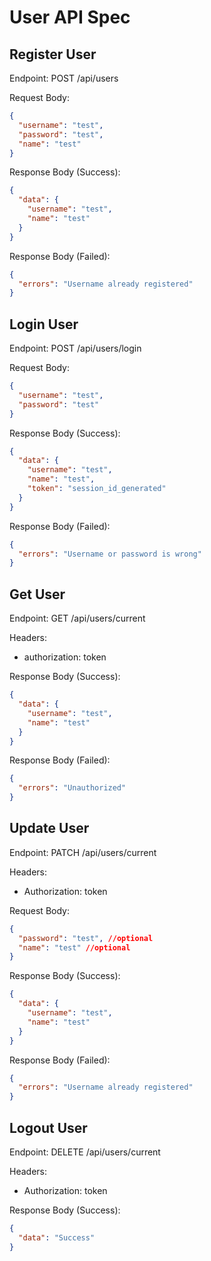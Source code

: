 # User API Spec

## Register User

Endpoint: POST /api/users

Request Body:

```json
{
  "username": "test",
  "password": "test",
  "name": "test"
}
```

Response Body (Success):

```json
{
  "data": {
    "username": "test",
    "name": "test"
  }
}
```

Response Body (Failed):

```json
{
  "errors": "Username already registered"
}
```

## Login User

Endpoint: POST /api/users/login

Request Body:

```json
{
  "username": "test",
  "password": "test"
}
```

Response Body (Success):

```json
{
  "data": {
    "username": "test",
    "name": "test",
    "token": "session_id_generated"
  }
}
```

Response Body (Failed):

```json
{
  "errors": "Username or password is wrong"
}
```

## Get User

Endpoint: GET /api/users/current

Headers:

- authorization: token

Response Body (Success):

```json
{
  "data": {
    "username": "test",
    "name": "test"
  }
}
```

Response Body (Failed):

```json
{
  "errors": "Unauthorized"
}
```

## Update User

Endpoint: PATCH /api/users/current

Headers: 
- Authorization: token

Request Body:

```json
{
  "password": "test", //optional
  "name": "test" //optional
}
```

Response Body (Success):

```json
{
  "data": {
    "username": "test",
    "name": "test"
  }
}
```

Response Body (Failed):

```json
{
  "errors": "Username already registered"
}
```

## Logout User

Endpoint: DELETE /api/users/current

Headers: 
- Authorization: token

Response Body (Success):

```json
{
  "data": "Success"
}
```

